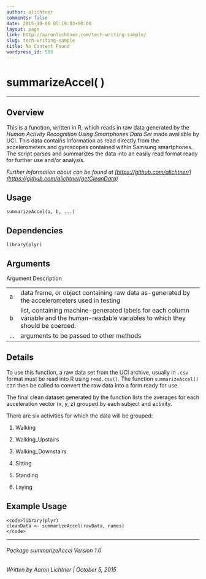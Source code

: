 ```yaml
---
author: alichtner
comments: false
date: 2015-10-06 05:19:03+00:00
layout: page
link: http://aaronlichtner.com/tech-writing-sample/
slug: tech-writing-sample
title: No Content Found
wordpress_id: 585
---
```


# summarizeAccel(   )





* * *





## Overview



This is a function, written in R, which reads in raw data generated by the _Human Activity Recognition Using Smartphones Data Set_ made available by UCI. This data contains information as read directly from the accelerometers and gyroscopes contained within Samsung smartphones. The script parses and summarizes the data into an easily read format ready for further use and/or analysis.

_Further information about can be found at [https://github.com/alichtner/](https://github.com/alichtner/getCleanData)_



## Usage



`summarizeAccel(a, b, ...)`



## Dependencies



`library(plyr)`



## Arguments



<table >

<tr >
  Argument
  Description
</tr>

<tbody >
<tr >
  
<td >a
</td>
  
<td >data frame, or object containing raw data as-generated by the accelerometers used in testing
</td>
</tr>
<tr >
  
<td >b
</td>
  
<td >list, containing machine-generated labels for each column variable and the human-readable variables to which they should be coerced.
</td>
</tr>
<tr >
  
<td >...
</td>
  
<td >arguments to be passed to other methods
</td>
</tr>
</tbody>
</table>



## Details



To use this function, a raw data set from the UCI archive, usually in `.csv` format must be read into R using `read.csv()`. The function `summarizeAccel()` can then be called to convert the raw data into a form ready for use.

The final clean dataset generated by the function lists the averages for each acceleration vector (x, y, z) grouped by each subject and activity.

There are six activities for which the data will be grouped:





  1. Walking 


  2. Walking_Upstairs 


  3. Walking_Downstairs 


  4. Sitting 


  5. Standing 


  6. Laying





## Example Usage




    
    <code>library(plyr)
    cleanData <- summarizeAccel(rawData, names)
    </code>





* * *





###### Package summarizeAccel Version 1.0





###### Written by Aaron Lichtner | October 5, 2015
